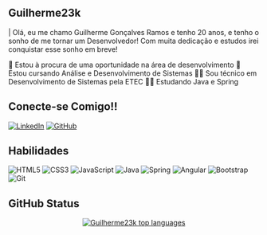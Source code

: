 ## Guilherme23k

| Olá, eu me chamo Guilherme Gonçalves Ramos e tenho 20 anos, e tenho o sonho de me tornar um Desenvolvedor! Com muita dedicação e estudos irei conquistar esse sonho em breve!

   🔭 Estou à procura de uma oportunidade na área de desenvolvimento
   🌱 Estou cursando Análise e Desenvolvimento de Sistemas
   👨‍🎓 Sou técnico em Desenvolvimento de Sistemas pela ETEC
   👨‍💻 Estudando Java e Spring

## Conecte-se Comigo!!

[![LinkedIn](https://img.shields.io/badge/LinkedIn-000?style=for-the-badge&logo=linkedin&logoColor=0E76A8)](https://www.linkedin.com/in/guilherme23k/)
[![GitHub](https://img.shields.io/badge/Github-000?style=for-the-badge&logo=github&logoColor=white)](https://github.com/Guilherme23k)

## Habilidades

![HTML5](https://img.shields.io/badge/HTML5-000?style=for-the-badge&logo=html5)
![CSS3](https://img.shields.io/badge/CSS3-000?style=for-the-badge&logo=css3&logoColor=264CE4)
![JavaScript](https://img.shields.io/badge/JavaScript-000?style=for-the-badge&logo=javascript)
![Java](https://img.shields.io/badge/java-000.svg?style=for-the-badge&logo=openjdk&logoColor=orange)
![Spring](https://img.shields.io/badge/spring-000.svg?style=for-the-badge&logo=spring&logoColor=#6db23e)
![Angular](https://img.shields.io/badge/Angular-000?style=for-the-badge&logo=angular&logoColor=e34f26)
![Bootstrap](https://img.shields.io/badge/-boostrap-000?style=for-the-badge&logo=bootstrap&labelColor=000)
![Git](https://img.shields.io/badge/GIT-000?style=for-the-badge&logo=git&logoColor=#e54d30)

## GitHub Status

<div align="center">
  
[![Guilherme23k top languages](https://github-readme-stats.vercel.app/api/top-langs/?username=Guilherme23k&theme=vue-dark&show_icons=true&hide_border=true&count_private=true)](https://github.com/anuraghazra/github-readme-stats)
  
 </div>
